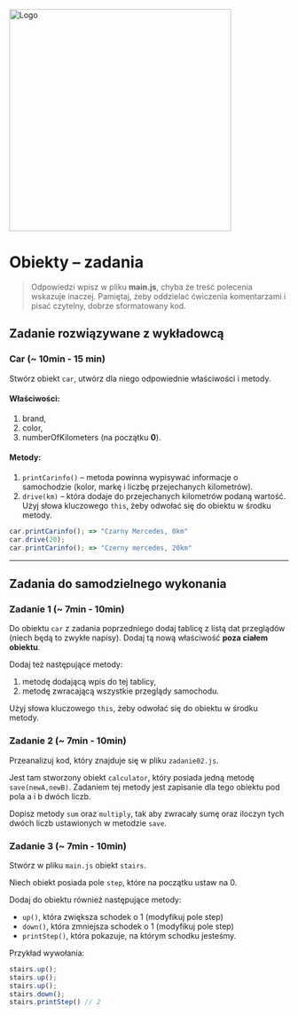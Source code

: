  <img alt="Logo" src="http://coderslab.pl/svg/logo-coderslab.svg" width="400">
 
 # Obiekty &ndash; zadania

> Odpowiedzi wpisz w pliku **main.js**, chyba że treść polecenia wskazuje inaczej.
Pamiętaj, żeby oddzielać ćwiczenia komentarzami i pisać czytelny, dobrze sformatowany kod.

## Zadanie rozwiązywane z wykładowcą

### Car (~ 10min - 15 min)

Stwórz obiekt ```car```, utwórz dla niego odpowiednie właściwości i metody.

#### Właściwości:
1. brand,
2. color,
3. numberOfKilometers (na początku **0**).

#### Metody:
1. ```printCarinfo()``` &ndash; metoda powinna wypisywać informacje o samochodzie (kolor, markę i liczbę przejechanych kilometrów).
2. ```drive(km)``` &ndash; która dodaje do przejechanych kilometrów podaną wartość. Użyj słowa kluczowego ```this```, żeby odwołać się do obiektu w środku metody.

```JavaScript
car.printCarinfo(); => "Czarny Mercedes, 0km"
car.drive(20);
car.printCarinfo(); => "Czerny mercedes, 20km"
```


-------------------------------------------------------------------------------

## Zadania do samodzielnego wykonania

### Zadanie 1 (~ 7min - 10min)

Do obiektu ```car``` z zadania poprzedniego dodaj tablicę z listą dat przeglądów (niech będą to zwykłe napisy). Dodaj tą nową właściwość **poza ciałem obiektu**.

Dodaj też następujące metody:
 1. metodę dodającą wpis do tej tablicy,
 2. metodę zwracającą wszystkie przeglądy samochodu.

Użyj słowa kluczowego ```this```, żeby odwołać się do obiektu w środku metody.


### Zadanie 2 (~ 7min - 10min)

Przeanalizuj kod, który znajduje się w pliku ```zadanie02.js```. 

Jest tam stworzony obiekt ```calculator```, który posiada jedną metodę ```save(newA,newB)```. Zadaniem tej metody jest zapisanie dla tego obiektu pod pola a i b dwóch liczb.

Dopisz metody ```sum``` oraz ```multiply```, tak aby zwracały sumę oraz iloczyn tych dwóch liczb ustawionych w metodzie ```save```.

### Zadanie 3 (~ 7min - 10min)

Stwórz w pliku ```main.js``` obiekt ```stairs```.

Niech obiekt posiada pole ```step```, które na początku ustaw na 0. 

Dodaj do obiektu również następujące metody: 
* ```up()```, która zwiększa schodek o 1 (modyfikuj pole step)
* ```down()```, która zmniejsza schodek o 1 (modyfikuj pole step)
* ```printStep()```, która pokazuje, na którym schodku jesteśmy.

Przykład wywołania:
```JavaScript
stairs.up();
stairs.up();
stairs.up();
stairs.down(); 
stairs.printStep() // 2
```
